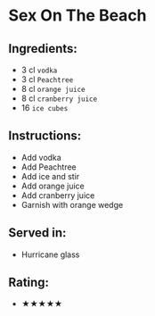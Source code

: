 # Sex On The Beach

## Ingredients:
- 3 cl `vodka`
- 3 cl `Peachtree`
- 8 cl `orange juice`
- 8 cl `cranberry juice`
- 16 `ice cubes`

## Instructions:
- Add vodka
- Add Peachtree
- Add ice and stir
- Add orange juice
- Add cranberry juice
- Garnish with orange wedge

## Served in:
- Hurricane glass

## Rating:
- ★★★★★